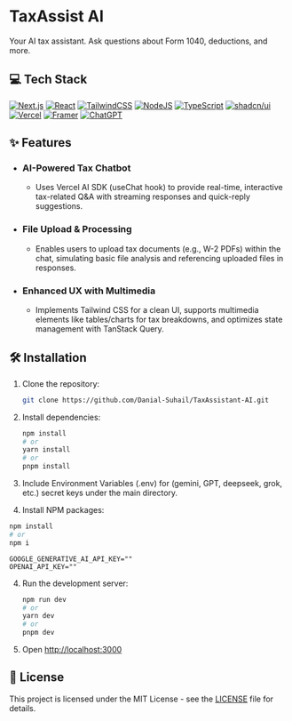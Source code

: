 # TaxAssist AI
Your AI tax assistant. Ask questions about Form 1040, deductions, and more.
## 💻 Tech Stack
[![Next.js](https://img.shields.io/badge/Next.js-black?logo=next.js&logoColor=white)](#) [![React](https://img.shields.io/badge/React-%2320232a.svg?logo=react&logoColor=%2361DAFB)](#) [![TailwindCSS](https://img.shields.io/badge/Tailwind%20CSS-%2338B2AC.svg?logo=tailwind-css&logoColor=white)](#) [![NodeJS](https://img.shields.io/badge/Node.js-6DA55F?logo=node.js&logoColor=white)](#) [![TypeScript](https://img.shields.io/badge/TypeScript-3178C6?logo=typescript&logoColor=fff)](#) [![shadcn/ui](https://img.shields.io/badge/shadcn%2Fui-000?logo=shadcnui&logoColor=fff)](#) [![Vercel](https://img.shields.io/badge/Vercel-%23000000.svg?logo=vercel&logoColor=white)](#) [![Framer](https://img.shields.io/badge/Framer-05F?logo=framer&logoColor=fff)](#) [![ChatGPT](https://img.shields.io/badge/ChatGPT-74aa9c?logo=openai&logoColor=white)](#)

## ✨ Features
- ### AI-Powered Tax Chatbot
   - Uses Vercel AI SDK (useChat hook) to provide real-time, interactive tax-related Q&A with streaming responses and quick-reply suggestions.

- ### File Upload & Processing
   - Enables users to upload tax documents (e.g., W-2 PDFs) within the chat, simulating basic file analysis and referencing uploaded files in responses.

- ### Enhanced UX with Multimedia
   - Implements Tailwind CSS for a clean UI, supports multimedia elements like tables/charts for tax breakdowns, and optimizes state management with TanStack Query.

## 🛠️ Installation

1. Clone the repository:
   ```bash
   git clone https://github.com/Danial-Suhail/TaxAssistant-AI.git
   ```

2. Install dependencies:
   ```bash
   npm install
   # or
   yarn install
   # or
   pnpm install
   ```

3. Include Environment Variables (.env) for (gemini, GPT, deepseek, grok, etc.) secret keys under the main directory.

2. Install NPM packages:

```bash
npm install
# or
npm i
```
   ```env
   GOOGLE_GENERATIVE_AI_API_KEY=""
   OPENAI_API_KEY=""
   ```

4. Run the development server:
   ```bash
   npm run dev
   # or
   yarn dev
   # or
   pnpm dev
   ```

5. Open [http://localhost:3000](http://localhost:3000)

## 📝 License

This project is licensed under the MIT License - see the [LICENSE](LICENSE) file for details.
